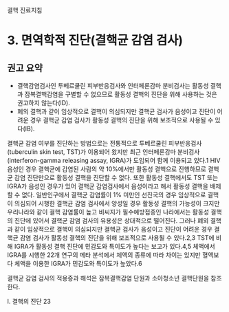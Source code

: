결핵 진료지침

# 3. 면역학적 진단(결핵균 감염 검사)

## 권고 요약

- 결핵감염검사인 투베르쿨린 피부반응검사와 인터페론감마 분비검사는 활동성 결핵과 잠복결핵감염을 구별할 수 없으므로 활동성 결핵의 진단을 위해 사용하는 것은 권고하지 않는다(ID).
- 폐외 결핵과 같이 임상적으로 결핵이 의심되지만 결핵균 검사가 음성이고 진단이 어려운 경우 결핵균 감염 검사가 활동성 결핵의 진단을 위해 보조적으로 사용될 수 있다(IB).

결핵균 감염 여부를 진단하는 방법으로는 전통적으로 투베르쿨린 피부반응검사 (tuberculin skin test, TST)가 이용되어 왔지만 최근 인터페론감마 분비검사 (interferon-gamma releasing assay, IGRA)가 도입되어 함께 이용되고 있다.1 HIV 음성인 경우 결핵균에 감염된 사람의 약 10%에서만 활동성 결핵으로 진행하므로 결핵균 감염 진단만으로 활동성 결핵을 진단할 수 없다. 또한 활동성 결핵에서도 TST 또는 IGRA가 음성인 경우가 있어 결핵균 감염검사에서 음성이라고 해서 활동성 결핵을 배제할 수 없다. 일반인구에서 결핵균 감염률이 1% 미만인 선진국의 경우 임상적으로 결핵이 의심되어 시행한 결핵균 감염 검사에서 양성일 경우 활동성 결핵의 가능성이 크지만 우리나라와 같이 결핵 감염률이 높고 비씨지가 필수예방접종인 나라에서는 활동성 결핵의 진단에 있어서 결핵균 감염 검사의 유용성은 상대적으로 떨어진다. 그러나 폐외 결핵과 같이 임상적으로 결핵이 의심되지만 결핵균 검사가 음성이고 진단이 어려운 경우 결핵균 감염 검사가 활동성 결핵의 진단을 위해 보조적으로 사용될 수 있다.2,3 TST에 비해 IGRA가 활동성 결핵 진단에 민감도와 특이도가 높다는 보고가 있다.4,5 체액에서 IGRA를 시행한 22개 연구의 메타 분석에서 체액의 종류에 따라 차이는 있지만 혈액보다 체액을 이용한 IGRA가 민감도와 특이도가 높았다.6

결핵균 감염 검사의 적용증과 해석은 잠복결핵감염 단원과 소아청소년 결핵단원을 참조한다.

I. 결핵의 진단 <PAGE>23